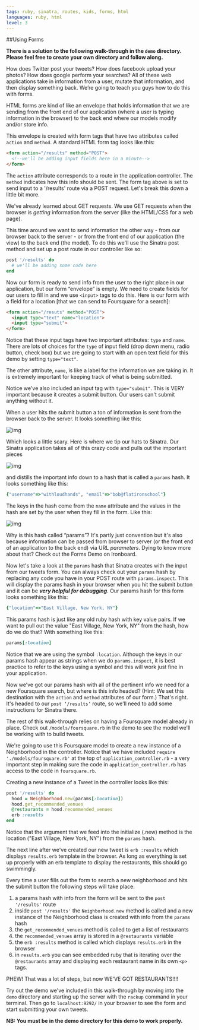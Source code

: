 ```yaml
---
tags: ruby, sinatra, routes, kids, forms, html
languages: ruby, html
level: 3
---
```


##Using Forms

**There is a solution to the following walk-through in the `demo` directory. Please feel free to create your own directory and follow along.**

How does Twitter post your tweets? How does facebook upload your photos? How does google perform your searches? All of these web applications take in information from a user, mutate that information, and then display something back. We’re going to teach you guys how to do this with forms.

HTML forms are kind of like an envelope that holds information that we are sending from the front end of our application (where a user is typing information in the browser) to the back end where our models modify and/or store info. 

This envelope is created with form tags that have two attributes called `action` and `method`. A standard HTML form tag looks like this:

```html
<form action="/results" method="POST">
  <!--we'll be adding input fields here in a minute-->
</form>
```

The `action` attribute corresponds to a route in the application controller. The `method` indicates how this info should be sent. The form tag above is set to send input to a '/results' route via a POST request. Let's break this down a little bit more.

We've already learned about GET requests. We use GET requests when the browser is *getting* information from the server (like the HTML/CSS for a web page). 

This time around we want to send information the other way - from our browser back to the server - or from the front end of our application (the view) to the back end (the model). To do this we'll use the Sinatra post method and set up a post route in our controller like so:

```ruby
post '/results' do
  # we'll be adding some code here
end
```

Now our form is ready to send info from the user to the right place in our application, but our form “envelope” is empty. We need to create fields for our users to fill in and we use `<input>` tags to do this. Here is our form with a field for a location [that we can send to Foursquare for a search]:

```html
<form action="/resuts" method="POST">
  <input type="text" name="location">
  <input type="submit">
</form>
```
Notice that these input tags have two important attributes: `type` and `name`. There are lots of choices for the `type` of input field (drop down menu, radio button, check box) but we are going to start with an open text field for this demo by setting `type="text"`. 

The other attribute, `name`, is like a label for the information we are taking in. It is extremely important for keeping track of what is being submitted.

Notice we've also included an input tag with `type="submit"`. This is VERY important because it creates a submit button. Our users can't submit anything without it.

When a user hits the submit button a ton of information is sent from the browser back to the server. It looks something like this:

![img](https://dl.dropboxusercontent.com/u/3026743/form-data.jpg)

Which looks a little scary. Here is where we tip our hats to Sinatra. Our Sinatra application takes all of this crazy code and pulls out the important pieces

![img](https://dl.dropboxusercontent.com/u/3026743/form-data-highlighted.jpg)

and distills the important info down to a hash that is called a `params` hash. It looks something like this:

```ruby
{"username"=>"withloudhands", "email"=>"bob@flatironschool"}
```

The keys in the hash come from the `name` attribute and the values in the hash are set by the user when they fill in the form. Like this:

![img](https://dl.dropboxusercontent.com/u/3026743/params.hash.jpg)

Why is this hash called “params”? It's partly just convention but it's also because information can be passed from browser to server (or the front end of an application to the back end) via URL *parameters*. Dying to know more about that? Check out the Forms Demo on Ironboard. 

Now let's take a look at the `params` hash that Sinatra creates with the input from our tweets form. You can always check out your `params` hash by replacing any code you have in your POST route with `params.inspect`. This will display the params hash in your browser when you hit the submit button and it can be **_very helpful for debugging_**. Our params hash for this form looks something like this:

```ruby
{"location"=>"East Village, New York, NY"}
```

This params hash is just like any old ruby hash with key value pairs. If we want to pull out the value "East Village, New York, NY" from the hash, how do we do that? With something like this:

```ruby
params[:location]
```

Notice that we are using the symbol `:location`. Although the keys in our params hash appear as strings when we do `params.inspect`, it is best practice to refer to the keys using a symbol and this will work just fine in your application.

Now we’ve got our params hash with all of the pertinent info we need for a new Foursquare search, but where is this info headed? (Hint: We set this destination with the `action` and `method` attributes of our form.) That's right. It's headed to our `post ‘/results’` route, so we'll need to add some instructions for Sinatra there.

The rest of this walk-through relies on having a Foursquare model already in place. Check out `/models/foursquare.rb` in the demo to see the model we'll be working with to build tweets. 

We're going to use this Foursquare model to create a new instance of a Neighborhood in the controller. Notice that we have included `require './models/foursquare.rb'` at the top of `application_controller.rb` - a very important step in making sure the code in `application_controller.rb` has access to the code in `foursquare.rb`. 

Creating a new instance of a Tweet in the controller looks like this:

```ruby
post '/results' do
  hood = Neighborhood.new(params[:location])
  hood.get_recommended_venues
  @restaurants = hood.recommended_venues
  erb :results
end
```

Notice that the argument that we feed into the initialize (.new) method is the location ("East Village, New York, NY") from the `params` hash. 

The next line after we've created our new tweet is `erb :results` which displays `results.erb` template in the browser. As long as everything is set up properly with an erb template to display the restaurants, this should go swimmingly.

Every time a user fills out the form to search a new neighborhood and hits the submit button the following steps will take place:

1. a params hash with info from the form will be sent to the `post '/results'` route
2. inside `post '/results'` the `Neighborhood.new` method is called and a new instance of the Neighborhood class is created with info from the `params` hash
3. the `get_recommended_venues` method is called to get a list of restaurants
4. the `recommended_venues` array is stored in a `@restaurants` variable
4. the `erb :results` method is called which displays `results.erb` in the browser
5. in `results.erb` you can see embedded ruby that is iterating over the `@restaurants` array and displaying each restaurant name in its own `<p>` tags.

PHEW! That was a lot of steps, but now WE’VE GOT RESTAURANTS!!!!

Try out the demo we've included in this walk-through by moving into the `demo` directory and starting up the server with the `rackup` command in your terminal. Then go to `localhost:9292/` in your browser to see the form and start submitting your own tweets. 

**NB: You must be in the demo directory for this demo to work properly.** 

